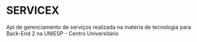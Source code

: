 # SERVICEX

Api de gerenciamento de serviços realizada na materia de tecnologia para Back-End 2 na UNIESP - Centro Universitário 
